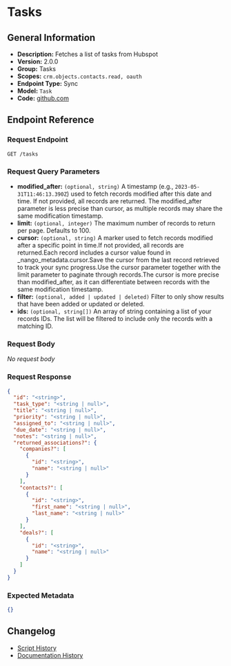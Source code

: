 <!-- BEGIN GENERATED CONTENT -->
# Tasks

## General Information

- **Description:** Fetches a list of tasks from Hubspot
- **Version:** 2.0.0
- **Group:** Tasks
- **Scopes:** `crm.objects.contacts.read, oauth`
- **Endpoint Type:** Sync
- **Model:** `Task`
- **Code:** [github.com](https://github.com/NangoHQ/integration-templates/tree/main/integrations/hubspot/syncs/tasks.ts)


## Endpoint Reference

### Request Endpoint

`GET /tasks`

### Request Query Parameters

- **modified_after:** `(optional, string)` A timestamp (e.g., `2023-05-31T11:46:13.390Z`) used to fetch records modified after this date and time. If not provided, all records are returned. The modified_after parameter is less precise than cursor, as multiple records may share the same modification timestamp.
- **limit:** `(optional, integer)` The maximum number of records to return per page. Defaults to 100.
- **cursor:** `(optional, string)` A marker used to fetch records modified after a specific point in time.If not provided, all records are returned.Each record includes a cursor value found in _nango_metadata.cursor.Save the cursor from the last record retrieved to track your sync progress.Use the cursor parameter together with the limit parameter to paginate through records.The cursor is more precise than modified_after, as it can differentiate between records with the same modification timestamp.
- **filter:** `(optional, added | updated | deleted)` Filter to only show results that have been added or updated or deleted.
- **ids:** `(optional, string[])` An array of string containing a list of your records IDs. The list will be filtered to include only the records with a matching ID.

### Request Body

_No request body_

### Request Response

```json
{
  "id": "<string>",
  "task_type": "<string | null>",
  "title": "<string | null>",
  "priority": "<string | null>",
  "assigned_to": "<string | null>",
  "due_date": "<string | null>",
  "notes": "<string | null>",
  "returned_associations?": {
    "companies?": [
      {
        "id": "<string>",
        "name": "<string | null>"
      }
    ],
    "contacts?": [
      {
        "id": "<string>",
        "first_name": "<string | null>",
        "last_name": "<string | null>"
      }
    ],
    "deals?": [
      {
        "id": "<string>",
        "name": "<string | null>"
      }
    ]
  }
}
```

### Expected Metadata

```json
{}
```

## Changelog

- [Script History](https://github.com/NangoHQ/integration-templates/commits/main/integrations/hubspot/syncs/tasks.ts)
- [Documentation History](https://github.com/NangoHQ/integration-templates/commits/main/integrations/hubspot/syncs/tasks.md)

<!-- END  GENERATED CONTENT -->

